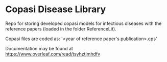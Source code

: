 # Copasi Disease Library
Repo for storing developed copasi models for infectious diseases with the reference papers (loaded in the folder ReferenceLit).

Copasi files are coded as: '<disease name>_<author of reference paper>_<year of reference paper's publication>.cps'
                                                                             
Documentation may be found at https://www.overleaf.com/read/tsyhztjmhdfv

